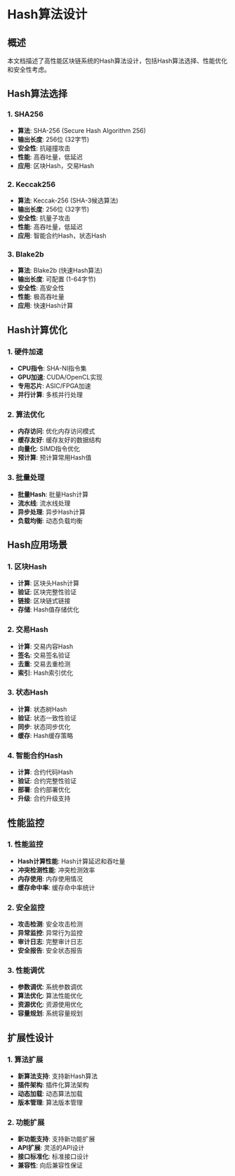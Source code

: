 # Hash算法设计

## 概述

本文档描述了高性能区块链系统的Hash算法设计，包括Hash算法选择、性能优化和安全性考虑。

## Hash算法选择

### 1. SHA256
- **算法**: SHA-256 (Secure Hash Algorithm 256)
- **输出长度**: 256位 (32字节)
- **安全性**: 抗碰撞攻击
- **性能**: 高吞吐量，低延迟
- **应用**: 区块Hash，交易Hash

### 2. Keccak256
- **算法**: Keccak-256 (SHA-3候选算法)
- **输出长度**: 256位 (32字节)
- **安全性**: 抗量子攻击
- **性能**: 高吞吐量，低延迟
- **应用**: 智能合约Hash，状态Hash

### 3. Blake2b
- **算法**: Blake2b (快速Hash算法)
- **输出长度**: 可配置 (1-64字节)
- **安全性**: 高安全性
- **性能**: 极高吞吐量
- **应用**: 快速Hash计算

## Hash计算优化

### 1. 硬件加速
- **CPU指令**: SHA-NI指令集
- **GPU加速**: CUDA/OpenCL实现
- **专用芯片**: ASIC/FPGA加速
- **并行计算**: 多核并行处理

### 2. 算法优化
- **内存访问**: 优化内存访问模式
- **缓存友好**: 缓存友好的数据结构
- **向量化**: SIMD指令优化
- **预计算**: 预计算常用Hash值

### 3. 批量处理
- **批量Hash**: 批量Hash计算
- **流水线**: 流水线处理
- **异步处理**: 异步Hash计算
- **负载均衡**: 动态负载均衡

## Hash应用场景

### 1. 区块Hash
- **计算**: 区块头Hash计算
- **验证**: 区块完整性验证
- **链接**: 区块链式链接
- **存储**: Hash值存储优化

### 2. 交易Hash
- **计算**: 交易内容Hash
- **签名**: 交易签名验证
- **去重**: 交易去重检测
- **索引**: Hash索引优化

### 3. 状态Hash
- **计算**: 状态树Hash
- **验证**: 状态一致性验证
- **同步**: 状态同步优化
- **缓存**: Hash缓存策略

### 4. 智能合约Hash
- **计算**: 合约代码Hash
- **验证**: 合约完整性验证
- **部署**: 合约部署优化
- **升级**: 合约升级支持

## 性能监控

### 1. 性能监控
- **Hash计算性能**: Hash计算延迟和吞吐量
- **冲突检测性能**: 冲突检测效率
- **内存使用**: 内存使用情况
- **缓存命中率**: 缓存命中率统计

### 2. 安全监控
- **攻击检测**: 安全攻击检测
- **异常监控**: 异常行为监控
- **审计日志**: 完整审计日志
- **安全报告**: 安全状态报告

### 3. 性能调优
- **参数调优**: 系统参数调优
- **算法优化**: 算法性能优化
- **资源优化**: 资源使用优化
- **容量规划**: 系统容量规划

## 扩展性设计

### 1. 算法扩展
- **新算法支持**: 支持新Hash算法
- **插件架构**: 插件化算法架构
- **动态加载**: 动态算法加载
- **版本管理**: 算法版本管理

### 2. 功能扩展
- **新功能支持**: 支持新功能扩展
- **API扩展**: 灵活的API设计
- **接口标准化**: 标准接口设计
- **兼容性**: 向后兼容性保证 